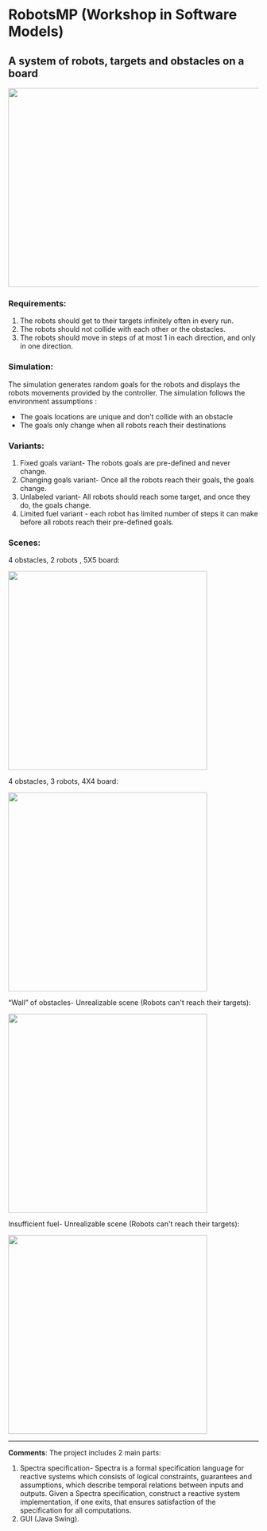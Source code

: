 # RobotsMP (Workshop in Software Models)
  ## A system of robots, targets and obstacles on a board
  
  <img src="https://github.com/nirgorentau/RobotsMP/blob/d7ce817b0245997a1d2f03d19aad47fce7a9a496/Simulator_details.PNG" width="600" height="400">

### Requirements:

1. The robots should get to their targets infinitely often in every run.
2. The robots should not collide with each other or the obstacles.
3. The robots should move in steps of at most 1 in each direction, and only in one direction.

### Simulation: 

The simulation generates random goals for the robots and displays the robots movements provided by the controller.
The simulation follows the environment assumptions : 
  - The goals locations are unique and don’t collide with an obstacle 
  - The goals only change when all robots reach their destinations 

### Variants:

1. Fixed goals variant- The robots goals are pre-defined and never change.
2. Changing goals variant- Once all the robots reach their goals, the goals change.
3. Unlabeled variant- All robots should reach some target, and once they do, the goals change.
4. Limited fuel variant - each robot has limited number of steps it can make before all robots reach their pre-defined goals.

### Scenes:

4 obstacles, 2 robots , 5X5 board:

  <img src="https://github.com/nirgorentau/RobotsMP/blob/c591e5af770072d1e99b8d56a11d1e5c5f7dd206/Scene1.png" width="400" height="400">


4 obstacles, 3 robots, 4X4 board:

  <img src="https://github.com/nirgorentau/RobotsMP/blob/c591e5af770072d1e99b8d56a11d1e5c5f7dd206/Scene3.png" width="400" height="400">
  
  
“Wall” of obstacles- Unrealizable scene (Robots can't reach their targets): 
  
  <img src="https://github.com/nirgorentau/RobotsMP/blob/a5ae99d7b2e9409c0b6b60456217ca7955154286/Wall_Of_Obstacles.png" width="400" height="400">
  
  
Insufficient fuel- Unrealizable scene (Robots can't reach their targets):

  <img src="https://github.com/nirgorentau/RobotsMP/blob/35ee7151c8164e5c0a4ca6cca416ed16fdd29947/Limited_Fuel.png" width="400" height="400">


********************************************************************************************************************************************
**Comments**: 
The project includes 2 main parts:
1. Spectra specification- Spectra is a formal specification language for reactive systems which consists of logical constraints,
guarantees and assumptions, which describe temporal relations between inputs and outputs. Given a Spectra specification, construct a reactive
system implementation, if one exits, that ensures satisfaction of the specification for all computations.
2. GUI (Java Swing).

